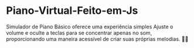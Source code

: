 # Piano-Virtual-Feito-em-Js
Simulador de Piano Básico oferece uma experiência simples  Ajuste o volume e oculte a teclas para se concentrar apenas no som, proporcionando uma maneira acessível de criar suas próprias melodias. 🎹🎵

